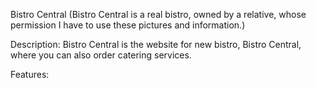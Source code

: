 Bistro Central
(Bistro Central is a real bistro, owned by a relative, whose permission I have to use these pictures and information.)

Description: Bistro Central is the website for new bistro, Bistro Central, where you can also order catering services.

Features:

